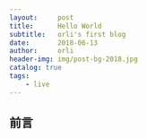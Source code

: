 ```yaml
---
layout:     post
title:      Hello World
subtitle:   orli's first blog
date:       2018-06-13
author:     orli
header-img: img/post-bg-2018.jpg
catalog: true
tags:
    - live
---
```


## 前言
